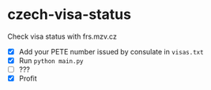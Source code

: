 # czech-visa-status
Check visa status with frs.mzv.cz 

- [x] Add your PETE number issued by consulate in `visas.txt`
- [x] Run `python main.py` 
- [ ] ???
- [x] Profit 

